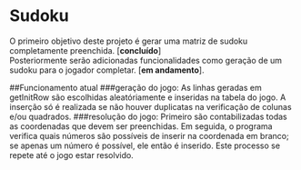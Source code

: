 ﻿# Sudoku
O primeiro objetivo deste projeto é gerar uma matriz de sudoku completamente preenchida. [**concluído**]</br>
Posteriormente serão adicionadas funcionalidades como geração de um sudoku para o jogador completar. [**em andamento**].

##Funcionamento atual
###geração do jogo:
As linhas geradas em getInitRow são escolhidas aleatóriamente e inseridas na tabela do jogo. A inserção só é realizada se não houver duplicatas na verificação de colunas e/ou quadrados.
###resolução do jogo:
Primeiro são contabilizadas todas as coordenadas que devem ser preenchidas. Em seguida, o programa verifica quais números são possíveis de inserir na coordenada em branco; se apenas um número é possível, ele então é inserido. Este processo se repete até o jogo estar resolvido.
